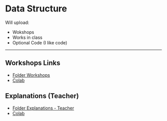 # Data Structure

Will upload:

- Wokshops
- Works in class
- Optional Code (I like code)

---

## Workshops Links

- [Folder Workshops](https://github.com/tutosrive/ED/tree/main/src/workshops/)
- [Colab](https://github.com/tutosrive/ED/tree/main/src/workshops/colab)

## Explanations (Teacher)

- [Folder Explanations - Teacher](https://github.com/tutosrive/ED/tree/main/src/explanations/teacher/)
- [Colab](https://github.com/tutosrive/ED/tree/main/src/explanations/teacher/colab)